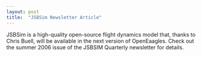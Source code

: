 ```yaml
---
layout: post
title:  "JSBSim Newsletter Article"
---
```

JSBSim is a high-quality open-source flight dynamics model that, thanks to Chris Buell, will be available in the next version of OpenEaagles. Check out the summer 2006 issue of the JSBSIM Quarterly newsletter for details.
